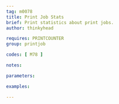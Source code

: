 ```yaml
---
tag: m0078
title: Print Job Stats
brief: Print statistics about print jobs.
author: thinkyhead

requires: PRINTCOUNTER
group: printjob

codes: [ M78 ]

notes:

parameters:

examples:

---
```

